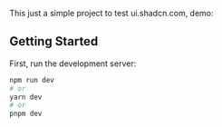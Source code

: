 This just a simple project to test ui.shadcn.com, demo:

## Getting Started

First, run the development server:

```bash
npm run dev
# or
yarn dev
# or
pnpm dev
```
